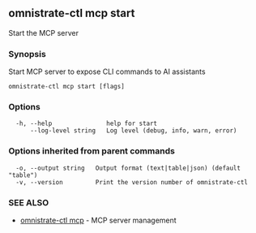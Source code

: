 ## omnistrate-ctl mcp start

Start the MCP server

### Synopsis

Start MCP server to expose CLI commands to AI assistants

```
omnistrate-ctl mcp start [flags]
```

### Options

```
  -h, --help               help for start
      --log-level string   Log level (debug, info, warn, error)
```

### Options inherited from parent commands

```
  -o, --output string   Output format (text|table|json) (default "table")
  -v, --version         Print the version number of omnistrate-ctl
```

### SEE ALSO

- [omnistrate-ctl mcp](omnistrate-ctl_mcp.md) - MCP server management
